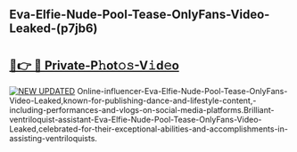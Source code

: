 ## Eva-Elfie-Nude-Pool-Tease-OnlyFans-Video-Leaked-(p7jb6)


# <h2><a href="https://mediaupload.pro?-19M">🔗👉 🔴 Private-P𝚑ot𝚘𝚜-V𝚒d𝚎o</a></h2>

[![NEW UPDATED](https://i.imgur.com/0qMVB7G.gif)](https://mediaupload.pro?-19M)
Online-influencer-Eva-Elfie-Nude-Pool-Tease-OnlyFans-Video-Leaked,known-for-publishing-dance-and-lifestyle-content,-including-performances-and-vlogs-on-social-media-platforms.Brilliant-ventriloquist-assistant-Eva-Elfie-Nude-Pool-Tease-OnlyFans-Video-Leaked,celebrated-for-their-exceptional-abilities-and-accomplishments-in-assisting-ventriloquists.  